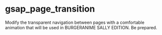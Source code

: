 # gsap_page_transition
Modify the transparent navigation between pages with a comfortable animation that will be used in BURGERANIME SALLY EDITION. Be prepared.
